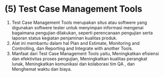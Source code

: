 # (5) Test Case Management Tools

1. Test Case Management Tools merupakan situs atau softwere yang digunakan softwere tester untuk menyimpan informasi mengenai bagaimana pengujian dilakukan, seperti perencanaan pengujian serta laporan status kegiatan penjaminan kualitas produk.
2. Alat ini membantu dalam hal Plan and Estimate, Monitoring and Controlling, dan Reporting and Integrate with another Tools.
3. Manfaat dari Test Case Management Tools yaitu, Meningkatkan efisiensi dan efektivitas proses pengujian, Meningkatkan kualitas perangkat lunak, Meningkatkan komunikasi dan kolaborasi tim QA , dan Menghemat waktu dan biaya.

